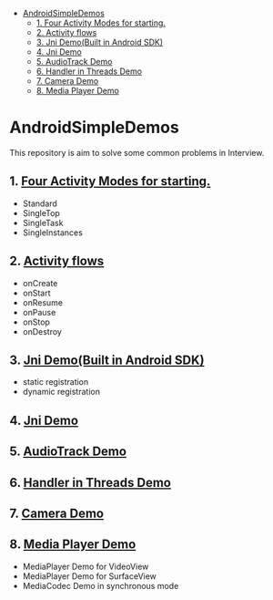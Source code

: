 
<!-- vim-markdown-toc GFM -->

* [AndroidSimpleDemos](#androidsimpledemos)
    * [1. Four Activity Modes for starting.](#1-four-activity-modes-for-starting)
    * [2. Activity flows](#2-activity-flows)
    * [3. Jni Demo(Built in Android SDK)](#3-jni-demobuilt-in-android-sdk)
    * [4. Jni Demo](#4-jni-demo)
    * [5. AudioTrack Demo](#5-audiotrack-demo)
    * [6. Handler in Threads Demo](#6-handler-in-threads-demo)
    * [7. Camera Demo](#7-camera-demo)
    * [8. Media Player Demo](#8-media-player-demo)

<!-- vim-markdown-toc -->

# AndroidSimpleDemos

This repository is aim to solve some common problems in Interview.


## 1. [Four Activity Modes for starting.](ActivitiesMode/README.md)

- Standard
- SingleTop
- SingleTask
- SingleInstances

## 2. [Activity flows](ActivityLifeCycle/README.md)

- onCreate
- onStart
- onResume
- onPause
- onStop
- onDestroy


## 3. [Jni Demo(Built in Android SDK)](JniDemoForAndroidStudio/README.md)

- static registration
- dynamic registration

## 4. [Jni Demo](JniDemo/README.md)

## 5. [AudioTrack Demo](AudioTrackDemo/README.md)

## 6. [Handler in Threads Demo](HandlerTest/README.md)

## 7. [Camera Demo](CameraDemo/README.md)

## 8. [Media Player Demo](MediaPlayerDemo/README.md)

- MediaPlayer Demo for VideoView
- MediaPlayer Demo for SurfaceView
- MediaCodec Demo in synchronous mode

